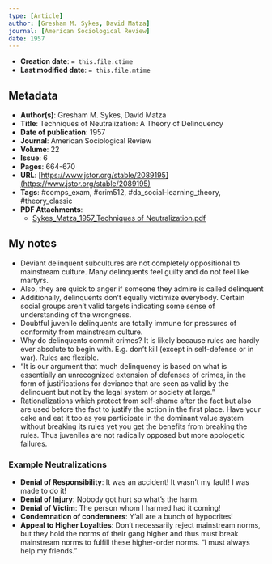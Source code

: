 ```yaml
---
type: [Article]
author: [Gresham M. Sykes, David Matza]
journal: [American Sociological Review]
date: 1957
---
```


* **Creation date**: `= this.file.ctime`
* **Last modified date**: `= this.file.mtime`

## Metadata

* **Author(s)**: Gresham M. Sykes, David Matza
* **Title**: Techniques of Neutralization: A Theory of Delinquency
* **Date of publication**: 1957
* **Journal**: American Sociological Review
* **Volume**: 22
* **Issue**: 6
* **Pages**: 664-670
* **URL**: [https://www.jstor.org/stable/2089195](https://www.jstor.org/stable/2089195)
* **Tags**: #comps_exam, #crim512, #da_social-learning_theory, #theory_classic
* **PDF Attachments**:
  * [Sykes_Matza_1957_Techniques of Neutralization.pdf](zotero://open-pdf/library/items/L79I5744)

## My notes

* Deviant delinquent subcultures are not completely oppositional to mainstream culture. Many delinquents feel guilty and do not feel like martyrs.
* Also, they are quick to anger if someone they admire is called delinquent
* Additionally, delinquents don’t equally victimize everybody. Certain social groups aren’t valid targets indicating some sense of understanding of the wrongness.
* Doubtful juvenile delinquents are totally immune for pressures of conformity from mainstream culture.
* Why do delinquents commit crimes? It is likely because rules are hardly ever absolute to begin with. E.g. don’t kill (except in self-defense or in war). Rules are flexible.
* “It is our argument that much delinquency is based on what is essentially an unrecognized extension of defenses of crimes, in the form of justifications for deviance that are seen as valid by the delinquent but not by the legal system or society at large.”
* Rationalizations which protect from self-shame after the fact but also are used before the fact to justify the action in the first place. Have your cake and eat it too as you participate in the dominant value system without breaking its rules yet you get the benefits from breaking the rules. Thus juveniles are not radically opposed but more apologetic failures.

### Example Neutralizations

* **Denial of Responsibility**: It was an accident! It wasn’t my fault! I was made to do it!
* **Denial of Injury**: Nobody got hurt so what’s the harm.
* **Denial of Victim**: The person whom I harmed had it coming!
* **Condemnation of condemners**: Y’all are a bunch of hypocrites!
* **Appeal to Higher Loyalties**: Don’t necessarily reject mainstream norms, but they hold the norms of their gang higher and thus must break mainstream norms to fulfill these higher-order norms. “I must always help my friends.”
